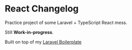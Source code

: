 # React Changelog

Practice project of some Laravel + TypeScript React mess.

Still **Work-in-progress**.

Built on top of my [Laravel Boilerplate](https://github.com/DarkStoorM/laravel-boilerplate)
